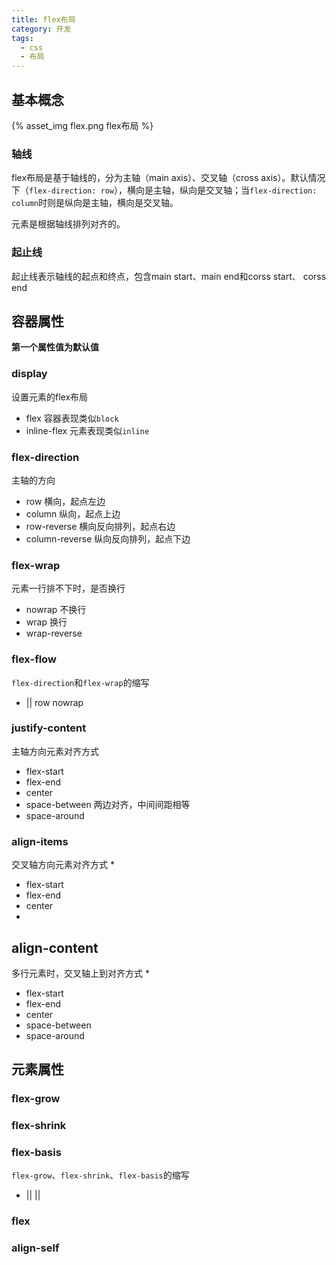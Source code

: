 ```yaml
---
title: flex布局
category: 开发
tags:
  - css
  - 布局
---
```


## 基本概念

{% asset_img flex.png flex布局 %}

### 轴线
flex布局是基于轴线的，分为主轴（main axis）、交叉轴（cross axis）。默认情况下（`flex-direction: row`），横向是主轴，纵向是交叉轴；当`flex-direction: column`时则是纵向是主轴，横向是交叉轴。

元素是根据轴线排列对齐的。

### 起止线
起止线表示轴线的起点和终点，包含main start、main end和corss start、 corss end

## 容器属性
**第一个属性值为默认值**
### display
设置元素的flex布局
* flex 容器表现类似`block`
* inline-flex 元素表现类似`inline`

### flex-direction
主轴的方向
* row 横向，起点左边
* column 纵向，起点上边
* row-reverse 横向反向排列，起点右边
* column-reverse 纵向反向排列，起点下边

<script async src="//jsfiddle.net/littlebaozi/r3pod489/embed/html,css,result/"></script>

### flex-wrap
元素一行排不下时，是否换行
* nowrap 不换行
* wrap 换行
* wrap-reverse

<script async src="//jsfiddle.net/littlebaozi/wk21hpq5/embed/html,css,result/"></script>

### flex-flow
`flex-direction`和`flex-wrap`的缩写
*  <flex-direction> || <flex-wrap> row nowrap

### justify-content
主轴方向元素对齐方式
* flex-start
* flex-end
* center
* space-between 两边对齐，中间间距相等
* space-around

### align-items
交叉轴方向元素对齐方式
* 
* flex-start
* flex-end
* center
* 

## align-content
多行元素时，交叉轴上到对齐方式
* 
* flex-start
* flex-end
* center
* space-between
* space-around


## 元素属性
### 

### flex-grow

### flex-shrink

### flex-basis
`flex-grow`、`flex-shrink`、`flex-basis`的缩写
* <flex-grow> || <flex-shrink> || <flex-basis>
### flex

### align-self